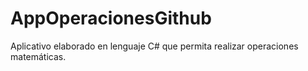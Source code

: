 # AppOperacionesGithub
Aplicativo elaborado en lenguaje C# que permita realizar operaciones matemáticas.
